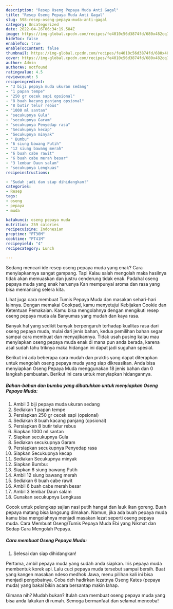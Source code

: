 ```yaml
---
description: "Resep Oseng Pepaya Muda Anti Gagal"
title: "Resep Oseng Pepaya Muda Anti Gagal"
slug: 598-resep-oseng-pepaya-muda-anti-gagal
category: Uncategorized
date: 2022-04-26T06:34:19.584Z
image: https://img-global.cpcdn.com/recipes/fe4010c56d3874fd/680x482cq70/oseng-pepaya-muda-foto-resep-utama.jpg
hideToc: false
enableToc: true
enableTocContent: false
thumbnail: https://img-global.cpcdn.com/recipes/fe4010c56d3874fd/680x482cq70/oseng-pepaya-muda-foto-resep-utama.jpg
cover: https://img-global.cpcdn.com/recipes/fe4010c56d3874fd/680x482cq70/oseng-pepaya-muda-foto-resep-utama.jpg
author: Admin
authorAv: notfound
ratingvalue: 4.5
reviewcount: 5
recipeingredient:
- "3 biji pepaya muda ukuran sedang"
- "1 papan tempe"
- "250 gr cecek sapi opsional"
- "8 buah kacang panjang opsional"
- "8 butir telur rebus"
- "1000 ml santan"
- "secukupnya Gula"
- "secukupnya Garam"
- "secukupnya Penyedap rasa"
- "Secukupnya kecap"
- "Secukupnya minyak"
- " Bumbu"
- "6 siung bawang Putih"
- "12 siung bawang merah"
- "6 buah cabe rawit"
- "6 buah cabe merah besar"
- "3 lembar Daun salam"
- "secukupnya Lengkuas"
recipeinstructions:

- "Sudah jadi dan siap dihidangkan!"
categories:
- Resep
tags:
- oseng
- pepaya
- muda

katakunci: oseng pepaya muda 
nutrition: 259 calories
recipecuisine: Indonesian
preptime: "PT30M"
cooktime: "PT41M"
recipeyield: "4"
recipecategory: Lunch

---
```



Sedang mencari ide resep oseng pepaya muda yang enak? Cara menyiapkannya sangat gampang. Tapi Kalau salah mengolah maka hasilnya tidak akan memuaskan dan justru cenderung tidak enak. Padahal oseng pepaya muda yang enak harusnya Kan mempunyai aroma dan rasa yang bisa memancing selera kita.


Lihat juga cara membuat Tumis Pepaya Muda dan masakan sehari-hari lainnya. Dengan memakai Cookpad, kamu menyetujui Kebijakan Cookie dan Ketentuan Pemakaian. Kamu bisa mengolahnya dengan mengikuti resep oseng pepaya muda ala Banyumas yang mudah dan kaya rasa.

Banyak hal yang sedikit banyak berpengaruh terhadap kualitas rasa dari oseng pepaya muda, mulai dari jenis bahan, kedua pemilihan bahan segar sampai cara membuat dan menyajikannya. Tidak usah pusing kalau mau menyiapkan oseng pepaya muda enak di mana pun anda berada, karena asal sudah tahu triknya maka hidangan ini dapat jadi suguhan spesial.


Berikut ini ada beberapa cara mudah dan praktis yang dapat diterapkan untuk mengolah oseng pepaya muda yang siap dikreasikan. Anda bisa menyiapkan Oseng Pepaya Muda menggunakan 18 jenis bahan dan 0 langkah pembuatan. Berikut ini cara untuk menyiapkan hidangannya.

<!--inarticleads1-->

##### Bahan-bahan dan bumbu yang dibutuhkan untuk menyiapkan Oseng Pepaya Muda:

1. Ambil 3 biji pepaya muda ukuran sedang
1. Sediakan 1 papan tempe
1. Persiapkan 250 gr cecek sapi (opsional)
1. Sediakan 8 buah kacang panjang (opsional)
1. Persiapkan 8 butir telur rebus
1. Siapkan 1000 ml santan
1. Siapkan secukupnya Gula
1. Sediakan secukupnya Garam
1. Persiapkan secukupnya Penyedap rasa
1. Siapkan Secukupnya kecap
1. Sediakan Secukupnya minyak
1. Siapkan  Bumbu:
1. Siapkan 6 siung bawang Putih
1. Ambil 12 siung bawang merah
1. Sediakan 6 buah cabe rawit
1. Ambil 6 buah cabe merah besar
1. Ambil 3 lembar Daun salam
1. Gunakan secukupnya Lengkuas


Cocok untuk pelengkap sajian nasi putih hangat dan lauk ikan goreng. Buah pepaya matang bisa langsung dimakan. Namun, jika ada buah pepaya muda kamu bisa mengolahnya menjadi masakan lezat seperti oseng pepaya muda. Cara Membuat Oseng/Tumis Pepaya Muda Ebi yang Nikmat dan Sedap Cara Mengolah Pepaya. 

<!--inarticleads2-->

##### Cara membuat Oseng Pepaya Muda:


1. Selesai dan siap dihidangkan!

Pertama, ambil pepaya muda yang sudah anda siapkan. Iris pepaya muda membentuk korek api. Lalu cuci pepaya muda tersebut sampai bersih. Buat yang kangen masakan ndeso medhok Jawa, menu pilihan kali ini bisa menjadi pengobatnya. Coba deh hadirkan lezatnya Oseng Kates (pepaya muda) yang bakal bikin acara bersantap makin lahap. 

Gimana nih? Mudah bukan? Itulah cara membuat oseng pepaya muda yang bisa anda lakukan di rumah. Semoga bermanfaat dan selamat mencoba!

